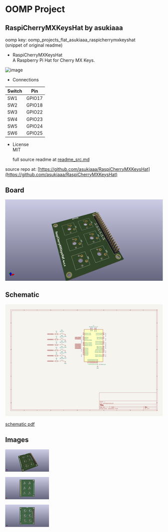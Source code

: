 # OOMP Project  
## RaspiCherryMXKeysHat  by asukiaaa  
  
oomp key: oomp_projects_flat_asukiaaa_raspicherrymxkeyshat  
(snippet of original readme)  
  
- RaspiCherryMXKeysHat  
A Raspberry Pi Hat for Cherry MX Keys.  
  
![image](./image/pcb_preview.png)  
  
- Connections  
  
Switch | Pin  
--- | ---  
SW1 | GPIO17  
SW2 | GPIO18  
SW3 | GPIO22  
SW4 | GPIO23  
SW5 | GPIO24  
SW6 | GPIO25  
  
- License  
MIT  
  
  full source readme at [readme_src.md](readme_src.md)  
  
source repo at: [https://github.com/asukiaaa/RaspiCherryMXKeysHat](https://github.com/asukiaaa/RaspiCherryMXKeysHat)  
## Board  
  
[![working_3d.png](working_3d_600.png)](working_3d.png)  
## Schematic  
  
[![working_schematic.png](working_schematic_600.png)](working_schematic.png)  
  
[schematic pdf](working_schematic.pdf)  
## Images  
  
[![working_3d.png](working_3d_140.png)](working_3d.png)  
  
[![working_3d_back.png](working_3d_back_140.png)](working_3d_back.png)  
  
[![working_3d_front.png](working_3d_front_140.png)](working_3d_front.png)  
